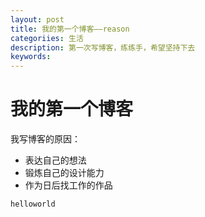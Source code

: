 ```yaml
---
layout: post
title: 我的第一个博客——reason
categoriies: 生活
description: 第一次写博客，练练手，希望坚持下去
keywords: 
---
```


# 我的第一个博客

我写博客的原因：

* 表达自己的想法
* 锻炼自己的设计能力
* 作为日后找工作的作品


``` c++
helloworld
```

